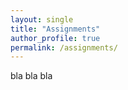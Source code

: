 ```yaml
---
layout: single
title: "Assignments"
author_profile: true
permalink: /assignments/
---
```


bla bla bla
